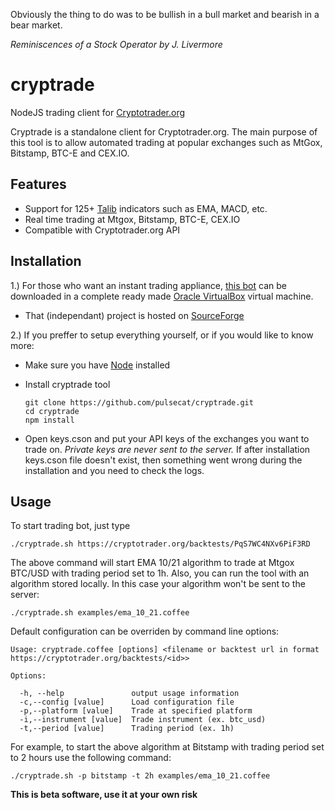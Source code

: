 Obviously the thing to do was to be bullish in a bull market and bearish in a bear market.


  *Reminiscences of a Stock Operator by J. Livermore*

cryptrade
=========

NodeJS trading client for [Cryptotrader.org](https://cryptotrader.org/?r=139)


Cryptrade is a standalone client for Cryptotrader.org. The main purpose of this tool is to allow automated trading at 
popular exchanges such as MtGox, Bitstamp, BTC-E and CEX.IO.

## Features
  - Support for 125+ [Talib](http://ta-lib.org/) indicators such as EMA, MACD, etc. 
  - Real time trading at Mtgox, Bitstamp, BTC-E, CEX.IO
  - Compatible with Cryptotrader.org API

## Installation

1.) For those who want an instant trading appliance, [this bot](https://github.com/pulsecat/cryptrade) can be downloaded in a complete ready made [Oracle VirtualBox](https://www.virtualbox.org/) virtual machine. 
  - That (independant) project is hosted on [SourceForge](https://sourceforge.net/projects/cryptotradervm/)

2.) If you preffer to setup everything yourself, or if you would like to know more:
  - Make sure you have [Node](http://nodejs.org/) installed 
  - Install cryptrade tool
    
        git clone https://github.com/pulsecat/cryptrade.git
        cd cryptrade
        npm install

  - Open keys.cson and put your API keys of the exchanges you want to trade on. *Private keys are never sent to the server.* If after installation keys.cson file doesn't exist, then something went wrong during the installation and you need to check the logs. 
  
## Usage
  To start trading bot, just type
  
    ./cryptrade.sh https://cryptotrader.org/backtests/PqS7WC4NXv6PiF3RD
    
  The above command will start EMA 10/21 algorithm to trade at Mtgox BTC/USD with trading period set to 1h. 
  Also, you can run the tool with an algorithm stored locally. In this case your algorithm won't be sent to the server:
  
    ./cryptrade.sh examples/ema_10_21.coffee
  
        
   Default configuration can be overriden by command line options:
  
    Usage: cryptrade.coffee [options] <filename or backtest url in format https://cryptotrader.org/backtests/<id>>

    Options:

      -h, --help               output usage information
      -c,--config [value]      Load configuration file
      -p,--platform [value]    Trade at specified platform
      -i,--instrument [value]  Trade instrument (ex. btc_usd)
      -t,--period [value]      Trading period (ex. 1h)
      
  For example, to start the above algorithm at Bitstamp with trading period set to 2 hours use the following command:
    
    ./cryptrade.sh -p bitstamp -t 2h examples/ema_10_21.coffee
    
    

**This is beta software, use it at your own risk**
